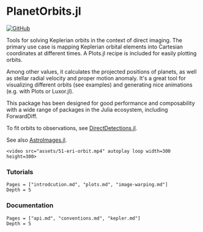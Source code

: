 
# PlanetOrbits.jl

[![GitHub](https://img.shields.io/badge/Code-GitHub-black.svg)](https://github.com/sefffal/PlanetOrbits.jl)


Tools for solving Keplerian orbits in the context of direct imaging.
The primary use case is mapping Keplerian orbital elements into Cartesian
coordinates at different times. A Plots.jl recipe is included for easily plotting orbits.

Among other values, it calculates the projected positions of planets, as well as stellar radial velocity and proper motion anomaly. It's a great tool for visualizing different orbits (see examples) and generating nice animations (e.g. with Plots or Luxor.jl).

This package has been designed for good performance and composability with a wide range of packages in the Julia ecosystem, including ForwardDiff. 

To fit orbits to observations, see [DirectDetections.jl](https://github.com/sefffal/DirectDetections.jl).

See also [AstroImages.jl](https://github.com/JuliaAstro/AstroImages.jl).

```@raw html
<video src="assets/51-eri-orbit.mp4" autoplay loop width=300 height=300>
```


### Tutorials
```@contents
Pages = ["introdcution.md", "plots.md", "image-warping.md"]
Depth = 5
```

### Documentation
```@contents
Pages = ["api.md", "conventions.md", "kepler.md"]
Depth = 5
```
